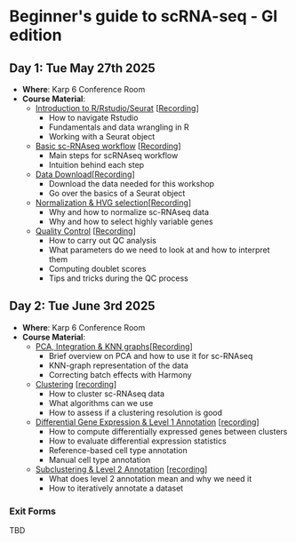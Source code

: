 # Beginner's guide to scRNA-seq - GI edition

## Day 1: Tue May 27th 2025

-   **Where**: Karp 6 Conference Room
-   **Course Material**:
    -   [Introduction to R/Rstudio/Seurat]() [[Recording]()]
        -   How to navigate Rstudio
        -   Fundamentals and data wrangling in R
        -   Working with a Seurat object
    -   [Basic sc-RNAseq workflow]() [[Recording]()]
        -   Main steps for scRNAseq workflow
        -   Intuition behind each step
    -   [Data Download]()[[Recording]()]
        - Download the data needed for this workshop
        - Go over the basics of a Seurat object
    -   [Normalization & HVG selection]()[[Recording]()]
        -   Why and how to normalize sc-RNAseq data
        -   Why and how to select highly variable genes
    -   [Quality Control]() [[Recording]()]
        -   How to carry out QC analysis
        -   What parameters do we need to look at and how to interpret them
        -   Computing doublet scores
        -   Tips and tricks during the QC process

## Day 2: Tue June 3rd 2025

-   **Where**: Karp 6 Conference Room
-   **Course Material**:
    -   [PCA, Integration & KNN graphs]()[[Recording]()]
        -   Brief overview on PCA and how to use it for sc-RNAseq
        -   KNN-graph representation of the data
        -   Correcting batch effects with Harmony
    -   [Clustering]() [[recording]()]
        -   How to cluster sc-RNAseq data
        -   What algorithms can we use
        -   How to assess if a clustering resolution is good
    -   [Differential Gene Expression & Level 1 Annotation]() [[recording]()]
        -   How to compute differentially expressed genes between clusters
        -   How to evaluate differential expression statistics
        -   Reference-based cell type annotation
        -   Manual cell type annotation
    -   [Subclustering & Level 2 Annotation]() [[recording]()]
        -   What does level 2 annotation mean and why we need it
        -   How to iteratively annotate a dataset

### Exit Forms
TBD
